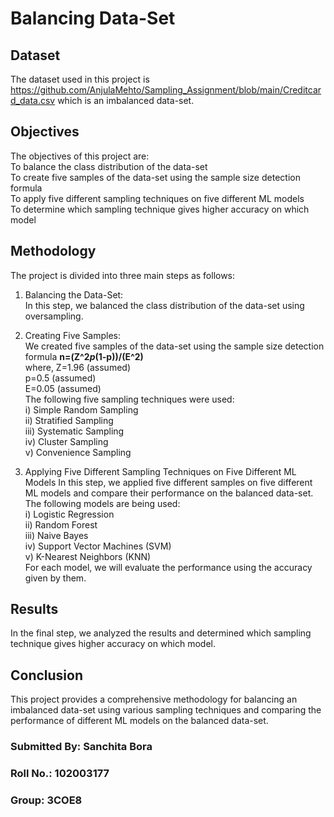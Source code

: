 # Balancing Data-Set

## Dataset
The dataset used in this project is https://github.com/AnjulaMehto/Sampling_Assignment/blob/main/Creditcard_data.csv which is an imbalanced data-set.

## Objectives
The objectives of this project are:<br>
To balance the class distribution of the data-set<br>
To create five samples of the data-set using the sample size detection formula<br>
To apply five different sampling techniques on five different ML models<br>
To determine which sampling technique gives higher accuracy on which model<br>

## Methodology
The project is divided into three main steps as follows:

1. Balancing the Data-Set:<br>
In this step, we balanced the class distribution of the data-set using oversampling.

2. Creating Five Samples:<br>
We created five samples of the data-set using the sample size detection formula 
<b>n=(Z^2*p*(1-p))/(E^2)</b><br>
where, Z=1.96 (assumed)<br>
       p=0.5 (assumed)<br>
       E=0.05 (assumed)<br>
The following five sampling techniques were used:<br>
i) Simple Random Sampling<br>
ii) Stratified Sampling<br>
iii) Systematic Sampling<br> 
iv) Cluster Sampling<br> 
v) Convenience Sampling<br>

3. Applying Five Different Sampling Techniques on Five Different ML Models
In this step, we applied five different samples on five different ML models and compare their performance on the balanced data-set. The following models are being used:<br>
i) Logistic Regression<br>
ii) Random Forest<br>
iii) Naive Bayes<br>
iv) Support Vector Machines (SVM)<br>
v) K-Nearest Neighbors (KNN)<br>
For each model, we will evaluate the performance using the accuracy given by them.

## Results
In the final step, we analyzed the results and determined which sampling technique gives higher accuracy on which model.

## Conclusion
This project provides a comprehensive methodology for balancing an imbalanced data-set using various sampling techniques and comparing the performance of different ML models on the balanced data-set.


### Submitted By: Sanchita Bora
### Roll No.: 102003177
### Group: 3COE8
